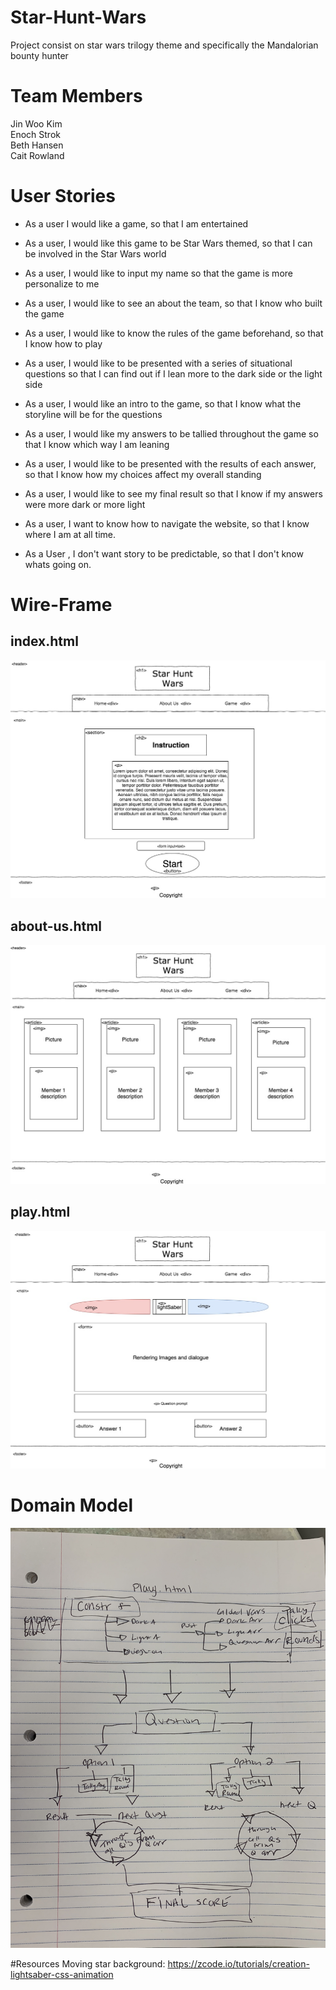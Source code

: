 # Star-Hunt-Wars
Project consist on star wars trilogy theme and specifically the Mandalorian bounty hunter 

# Team Members  
Jin Woo Kim  
Enoch Strok  
Beth Hansen  
Cait Rowland  

# User Stories

- As a user I would like a game, so that I am entertained 
- As a user, I would like this game to be Star Wars themed, so that I can be involved in the Star Wars world
- As a user, I would like to input my name so that the game is more personalize to me 
- As a user, I would like to see an about the team, so that I know who built the game
- As a user, I would like to know the rules of the game beforehand, so that I know how to play
- As a user, I would like to be presented with a series of situational questions so that I can find out if I lean more to the dark side or the light side 
- As a user, I would like an intro to the game, so that I know what the storyline will be for the questions
- As a user, I would like my answers to be tallied throughout the game so that I know which way I am leaning
- As a user, I would like to be presented with the results of each answer, so that I know how my choices affect my overall standing 
- As a user, I would like to see my final result so that I know if my answers were more dark or more light 

- As a user, I want to know how to navigate the website, so that I know where I am at all time.
- As a User , I don't want story to be predictable, so that I don't know whats going on.


# Wire-Frame
## index.html
![index.html](./image/index.jpg)
## about-us.html
![About-Us.html](./image/aboutus.jpg)
## play.html
![play.html](./image/play.jpg)

# Domain Model
![domainModel](./image/playhtmldomain.jpeg)


#Resources 
Moving star background: 
https://zcode.io/tutorials/creation-lightsaber-css-animation


